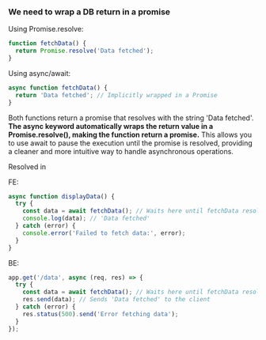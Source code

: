 ### We need to wrap a DB return in a promise

Using Promise.resolve:
```js
function fetchData() {
  return Promise.resolve('Data fetched');
}
```
Using async/await:
```js
async function fetchData() {
  return 'Data fetched'; // Implicitly wrapped in a Promise
}
```
Both functions return a promise that resolves with the string 'Data fetched'. **The async keyword automatically wraps the return value in a Promise.resolve(), making the function return a promise.** This allows you to use await to pause the execution until the promise is resolved, providing a cleaner and more intuitive way to handle asynchronous operations.

Resolved in

FE:
```js
async function displayData() {
  try {
    const data = await fetchData(); // Waits here until fetchData resolves
    console.log(data); // 'Data fetched'
  } catch (error) {
    console.error('Failed to fetch data:', error);
  }
}
```

BE:
```js
app.get('/data', async (req, res) => {
  try {
    const data = await fetchData(); // Waits here until fetchData resolves
    res.send(data); // Sends 'Data fetched' to the client
  } catch (error) {
    res.status(500).send('Error fetching data');
  }
});
```
